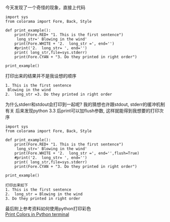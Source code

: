 今天发现了一个奇怪的现象，直接上代码  
```
import sys
from colorama import Fore, Back, Style 

def print_example():
    print(Fore.RED+ "1. This is the first sentence")
     long_str=' Blowing in the wind'
    print(Fore.WHITE + '2.  long_str =', end='')
    #print('2.  long_str= ', end='')
    print( long_str,file=sys.stderr)
    print(Fore.CYAN + "3. Do they printed in right order")

print_example()
```
打印出来的结果并不是我设想的顺序  
```
1. This is the first sentence
 Blowing in the wind
2.  long_str =3. Do they printed in right order
```
为什么stderr和stdout会打印到一起呢? 我的猜想也许跟stdout, stderr的缓冲机制有关
后来发现python 3.3 后print可以加flush参数, 这样就能得到我想要的打印次序
```
import sys
from colorama import Fore, Back, Style 

def print_example():
    print(Fore.RED+ "1. This is the first sentence")
     long_str=' Blowing in the wind'
    print(Fore.WHITE + '2.  long_str =', end='',flush=True)
    #print('2.  long_str= ', end='')
    print( long_str,file=sys.stderr)
    print(Fore.CYAN + "3. Do they printed in right order")

print_example()

打印出来如下
1. This is the first sentence
2.  long_str = Blowing in the wind
3. Do they printed in right order

```
最后附上参考资料如何使用python打印彩色  
[Print Colors in Python terminal](https://www.geeksforgeeks.org/print-colors-python-terminal/)
